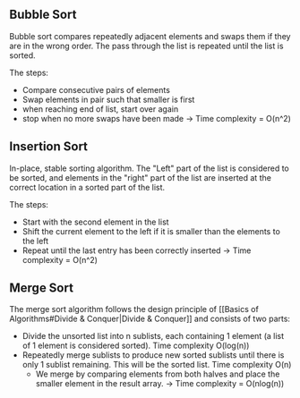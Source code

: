 ## Bubble Sort
Bubble sort compares repeatedly adjacent elements and swaps them if they are in the wrong order. The pass through the list is repeated until the list is sorted.

The steps:
- Compare consecutive pairs of elements
- Swap elements in pair such that smaller is first
- when reaching end of list, start over again
- stop when no more swaps have been made
-> Time complexity = O(n^2)
## Insertion Sort
In-place, stable sorting algorithm. The "Left" part of the list is considered to be sorted, and elements in the "right" part of the list are inserted at the correct location in a sorted part of the list.

The steps:
- Start with the second element in the list
- Shift the current element to the left if it is smaller than the elements to the left
- Repeat until the last entry has been correctly inserted
-> Time complexity = O(n^2)
## Merge Sort
The merge sort algorithm follows the design principle of [[Basics of Algorithms#Divide & Conquer|Divide & Conquer]] and consists of two parts:
- Divide the unsorted list into n sublists, each containing 1 element (a list of 1 element is considered sorted). Time complexity O(log(n))
- Repeatedly merge sublists to produce new sorted sublists until there is only 1 sublist remaining. This will be the sorted list. Time complexity O(n)
	- We merge by comparing elements from both halves and place the smaller element in the result array.
-> Time complexity = O(nlog(n))
